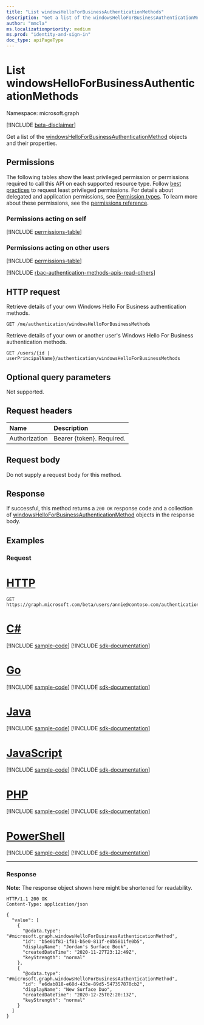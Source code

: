 ```yaml
---
title: "List windowsHelloForBusinessAuthenticationMethods"
description: "Get a list of the windowsHelloForBusinessAuthenticationMethod objects and their properties."
author: "mmcla"
ms.localizationpriority: medium
ms.prod: "identity-and-sign-in"
doc_type: apiPageType
---
```


# List windowsHelloForBusinessAuthenticationMethods
Namespace: microsoft.graph

[!INCLUDE [beta-disclaimer](../../includes/beta-disclaimer.md)]

Get a list of the [windowsHelloForBusinessAuthenticationMethod](../resources/windowshelloforbusinessauthenticationmethod.md) objects and their properties.

## Permissions

The following tables show the least privileged permission or permissions required to call this API on each supported resource type. Follow [best practices](/graph/permissions-overview#best-practices-for-using-microsoft-graph-permissions) to request least privileged permissions. For details about delegated and application permissions, see [Permission types](/graph/permissions-overview#permission-types). To learn more about these permissions, see the [permissions reference](/graph/permissions-reference).

### Permissions acting on self

<!-- { "blockType": "permissions", "name": "windowshelloforbusinessauthenticationmethod_list" } -->
[!INCLUDE [permissions-table](../includes/permissions/windowshelloforbusinessauthenticationmethod-list-permissions.md)]

### Permissions acting on other users

<!-- { "blockType": "permissions", "name": "windowshelloforbusinessauthenticationmethod_list_2" } -->
[!INCLUDE [permissions-table](../includes/permissions/windowshelloforbusinessauthenticationmethod-list-2-permissions.md)]

[!INCLUDE [rbac-authentication-methods-apis-read-others](../includes/rbac-for-apis/rbac-authentication-methods-apis-read-others.md)]

## HTTP request

Retrieve details of your own Windows Hello For Business authentication methods.
<!-- { "blockType": "ignored" } -->
``` http
GET /me/authentication/windowsHelloForBusinessMethods
```

Retrieve details of your own or another user's Windows Hello For Business authentication methods.
<!-- { "blockType": "ignored" } -->
``` http
GET /users/{id | userPrincipalName}/authentication/windowsHelloForBusinessMethods
```

## Optional query parameters

Not supported.

## Request headers
|Name|Description|
|:---|:---|
|Authorization|Bearer {token}. Required.|

## Request body
Do not supply a request body for this method.

## Response

If successful, this method returns a `200 OK` response code and a collection of [windowsHelloForBusinessAuthenticationMethod](../resources/windowshelloforbusinessauthenticationmethod.md) objects in the response body.

## Examples

### Request

# [HTTP](#tab/http)
<!-- {
  "blockType": "request",
  "name": "list_windowshelloforbusinessauthenticationmethod",
  "sampleKeys": ["annie@contoso.com"]
}
-->
``` http
GET https://graph.microsoft.com/beta/users/annie@contoso.com/authentication/windowsHelloForBusinessMethods
```

# [C#](#tab/csharp)
[!INCLUDE [sample-code](../includes/snippets/csharp/list-windowshelloforbusinessauthenticationmethod-csharp-snippets.md)]
[!INCLUDE [sdk-documentation](../includes/snippets/snippets-sdk-documentation-link.md)]

# [Go](#tab/go)
[!INCLUDE [sample-code](../includes/snippets/go/list-windowshelloforbusinessauthenticationmethod-go-snippets.md)]
[!INCLUDE [sdk-documentation](../includes/snippets/snippets-sdk-documentation-link.md)]

# [Java](#tab/java)
[!INCLUDE [sample-code](../includes/snippets/java/list-windowshelloforbusinessauthenticationmethod-java-snippets.md)]
[!INCLUDE [sdk-documentation](../includes/snippets/snippets-sdk-documentation-link.md)]

# [JavaScript](#tab/javascript)
[!INCLUDE [sample-code](../includes/snippets/javascript/list-windowshelloforbusinessauthenticationmethod-javascript-snippets.md)]
[!INCLUDE [sdk-documentation](../includes/snippets/snippets-sdk-documentation-link.md)]

# [PHP](#tab/php)
[!INCLUDE [sample-code](../includes/snippets/php/list-windowshelloforbusinessauthenticationmethod-php-snippets.md)]
[!INCLUDE [sdk-documentation](../includes/snippets/snippets-sdk-documentation-link.md)]

# [PowerShell](#tab/powershell)
[!INCLUDE [sample-code](../includes/snippets/powershell/list-windowshelloforbusinessauthenticationmethod-powershell-snippets.md)]
[!INCLUDE [sdk-documentation](../includes/snippets/snippets-sdk-documentation-link.md)]

---

### Response
**Note:** The response object shown here might be shortened for readability.
<!-- {
  "blockType": "response",
  "truncated": true,
  "@odata.type": "Collection(microsoft.graph.windowsHelloForBusinessAuthenticationMethod)"
}
-->
``` http
HTTP/1.1 200 OK
Content-Type: application/json

{
  "value": [
    {
      "@odata.type": "#microsoft.graph.windowsHelloForBusinessAuthenticationMethod",
      "id": "b5e01f81-1f81-b5e0-811f-e0b5811fe0b5",
      "displayName": "Jordan's Surface Book",
      "createdDateTime": "2020-11-27T23:12:49Z",
      "keyStrength": "normal"
    },
    {
      "@odata.type": "#microsoft.graph.windowsHelloForBusinessAuthenticationMethod",
      "id": "e6dab818-e68d-433e-89d5-547357870cb2",
      "displayName": "New Surface Duo",
      "createdDateTime": "2020-12-25T02:20:13Z",
      "keyStrength": "normal"
    }
  ]
}
```

